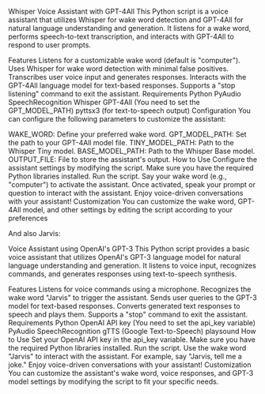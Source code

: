 Whisper Voice Assistant with GPT-4All
This Python script is a voice assistant that utilizes Whisper for wake word detection and GPT-4All for natural language understanding and generation. It listens for a wake word, performs speech-to-text transcription, and interacts with GPT-4All to respond to user prompts.

Features
Listens for a customizable wake word (default is "computer").
Uses Whisper for wake word detection with minimal false positives.
Transcribes user voice input and generates responses.
Interacts with the GPT-4All language model for text-based responses.
Supports a "stop listening" command to exit the assistant.
Requirements
Python
PyAudio
SpeechRecognition
Whisper
GPT-4All (You need to set the GPT_MODEL_PATH)
pyttsx3 (for text-to-speech output)
Configuration
You can configure the following parameters to customize the assistant:

WAKE_WORD: Define your preferred wake word.
GPT_MODEL_PATH: Set the path to your GPT-4All model file.
TINY_MODEL_PATH: Path to the Whisper Tiny model.
BASE_MODEL_PATH: Path to the Whisper Base model.
OUTPUT_FILE: File to store the assistant's output.
How to Use
Configure the assistant settings by modifying the script.
Make sure you have the required Python libraries installed.
Run the script.
Say your wake word (e.g., "computer") to activate the assistant.
Once activated, speak your prompt or question to interact with the assistant.
Enjoy voice-driven conversations with your assistant!
Customization
You can customize the wake word, GPT-4All model, and other settings by editing the script according to your preferences

And also Jarvis:

Voice Assistant using OpenAI's GPT-3
This Python script provides a basic voice assistant that utilizes OpenAI's GPT-3 language model for natural language understanding and generation. It listens to voice input, recognizes commands, and generates responses using text-to-speech synthesis.

Features
Listens for voice commands using a microphone.
Recognizes the wake word "Jarvis" to trigger the assistant.
Sends user queries to the GPT-3 model for text-based responses.
Converts generated text responses to speech and plays them.
Supports a "stop" command to exit the assistant.
Requirements
Python
OpenAI API key (You need to set the api_key variable)
PyAudio
SpeechRecognition
gTTS (Google Text-to-Speech)
playsound
How to Use
Set your OpenAI API key in the api_key variable.
Make sure you have the required Python libraries installed.
Run the script.
Use the wake word "Jarvis" to interact with the assistant. For example, say "Jarvis, tell me a joke."
Enjoy voice-driven conversations with your assistant!
Customization
You can customize the assistant's wake word, voice responses, and GPT-3 model settings by modifying the script to fit your specific needs.
